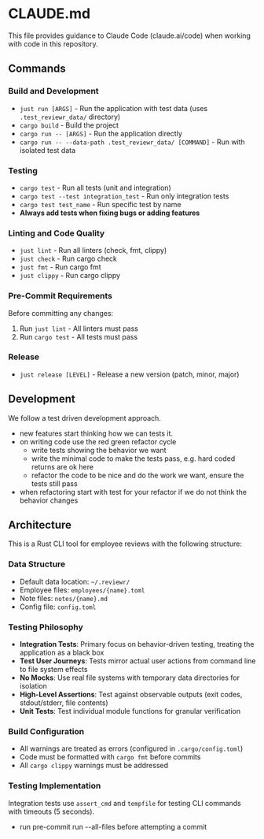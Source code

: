 # CLAUDE.md

This file provides guidance to Claude Code (claude.ai/code) when working with code in this repository.

## Commands

### Build and Development
- `just run [ARGS]` - Run the application with test data (uses `.test_reviewr_data/` directory)
- `cargo build` - Build the project
- `cargo run -- [ARGS]` - Run the application directly
- `cargo run -- --data-path .test_reviewr_data/ [COMMAND]` - Run with isolated test data

### Testing
- `cargo test` - Run all tests (unit and integration)
- `cargo test --test integration_test` - Run only integration tests
- `cargo test test_name` - Run specific test by name
- **Always add tests when fixing bugs or adding features**

### Linting and Code Quality
- `just lint` - Run all linters (check, fmt, clippy)
- `just check` - Run cargo check
- `just fmt` - Run cargo fmt
- `just clippy` - Run cargo clippy

### Pre-Commit Requirements
Before committing any changes:
1. Run `just lint` - All linters must pass
2. Run `cargo test` - All tests must pass

### Release
- `just release [LEVEL]` - Release a new version (patch, minor, major)

## Development

We follow a test driven development approach.

- new features start thinking how we can tests it.
- on writing code use the red green refactor cycle
  - write tests showing the behavior we want
  - write the minimal code to make the tests pass, e.g. hard coded returns are ok here
  - refactor the code to be nice and do the work we want, ensure the tests still pass
- when refactoring start with test for your refactor if we do not think the behavior changes

## Architecture

This is a Rust CLI tool for employee reviews with the following structure:

### Data Structure
- Default data location: `~/.reviewr/`
- Employee files: `employees/{name}.toml`
- Note files: `notes/{name}.md`
- Config file: `config.toml`

### Testing Philosophy
- **Integration Tests**: Primary focus on behavior-driven testing, treating the application as a black box
- **Test User Journeys**: Tests mirror actual user actions from command line to file system effects
- **No Mocks**: Use real file systems with temporary data directories for isolation
- **High-Level Assertions**: Test against observable outputs (exit codes, stdout/stderr, file contents)
- **Unit Tests**: Test individual module functions for granular verification

### Build Configuration
- All warnings are treated as errors (configured in `.cargo/config.toml`)
- Code must be formatted with `cargo fmt` before commits
- All `cargo clippy` warnings must be addressed

### Testing Implementation
Integration tests use `assert_cmd` and `tempfile` for testing CLI commands with timeouts (5 seconds).

- run pre-commit run --all-files before attempting a commit
